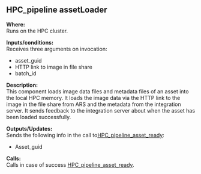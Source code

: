 ## HPC_pipeline assetLoader

**Where:**  
Runs on the HPC cluster.

**Inputs/conditions:**  
Receives three arguments on invocation:
- asset_guid
- HTTP link to image in file share
- batch_id

**Description:**  
This component loads image data files and metadata files of an asset into the local HPC memory. It loads the image data via the HTTP link to the image in the file share from ARS and the metadata from the integration server. It sends feedback to the integration server about when the asset has been loaded successfully.

**Outputs/Updates:**  
Sends the following info in the call to[HPC_pipeline_asset_ready](https://github.com/NHMDenmark/DaSSCo-Integration/blob/main/Documentation/Component_write_up/hpc_pipeline_asset_ready.md):
- Asset_guid

**Calls:**  
Calls in case of success [HPC_pipeline_asset_ready](https://github.com/NHMDenmark/DaSSCo-Integration/blob/main/Documentation/Component_write_up/hpc_pipeline_asset_ready.md).

